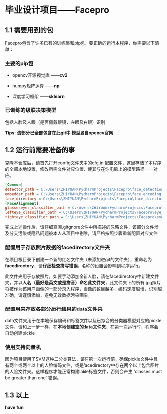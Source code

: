 # 毕业设计项目——Facepro
## 1.1 需要用到的包
Facepro包含了许多已有的训练集和pip包，要正确的运行本程序，你需要以下清单：

### 主要的pip包
- opencv开源视觉库 ——**cv2**
 
- numpy矩阵运算 ——**np**
 
- 深度学习框架 ——**sklearn**
 
 ### 已训练的级联决策模型
 包括人脸及人眼（是否佩戴眼镜，左眼及右眼）识别
 
 **Tips: 该部分已全部包含在此git中 模型源自opencv官网**
 
 
 ## 1.2 运行前需要准备的事
  克隆本仓库后，请首先打开config文件夹中的cfg.ini配置文件，这里存储了本程序的全部本地设置，修改所需文件对应位置，使其与在你电脑上的模型路径一一对应。
```.ini
[Common]
detector_path = C:\Users\ZHIYUAN\PycharmProjects\Facepro\face_detection_model
embedder_path = C:\Users\ZHIYUAN\PycharmProjects\Facepro\face_encoding_model\openface_nn4.small2.v1.t7
face_directory = C:\Users\ZHIYUAN\PycharmProjects\Facepro\face_directory
[FaceAlignment]
glasseseyes_classifier_path = C:\Users\ZHIYUAN\PycharmProjects\Facepro\eye_detection_model\haarcascade_eye_tree_eyeglasses.xml
lefteye_classifier_path = C:\Users\ZHIYUAN\PycharmProjects\Facepro\eye_detection_model\haarcascade_lefteye_2splits.xml
righteye_classifier_path = C:\Users\ZHIYUAN\PycharmProjects\Facepro\eye_detection_model\haarcascade_righteye_2splits.xml

```
完成上述操作后，请仔细查阅.gitgnore文件中所描述的忽略文件，该部分文件涉及分支污染或隐私问题被本人从项目中剔除，请严格按照步骤重新配置对应文件

### 配置用于存放照片数据的facedirectory文件夹
在项目根目录下创建一个新的红名文件夹（未添加进git的文件夹），重命名为**facedirectory**，请**仔细检查拼写错误**，名称的设置会影响到程序运行。

此文件夹用于存放照片，如要手动添加全新人脸，请在facedirectory中新建文件夹，并以**人名（最好是英文或是拼音）命名此文件夹**，此文件夹下的所有.jpg照片将被作为该用户画像的一部分录入程序，画像的数目越多，编码速度越慢，识别越准确，请谨慎添加，避免无效数据污染画像。
### 配置用来存放各部分运行结果的data文件夹
data文件夹用于在本地保存编码和标签文件以及已拟合的分类器模型对应的pickle文件，请和上一步一样，在**本地创建空的data文件夹**，在第一次运行时，程序会自动创建pickle
### 使用支持向量机
因为项目使用了SVM这种二分类算法，请在第一次运行前，确保pickle文件中具有两个或两个以上的人脸编码文件，或是facedirectory中存在两个以上包含图片的人脸文件夹。这样程序才能正常构建lable标签文件，否则会产生 'classes must be greater than one' 错误。
## 1.3 以上
**have fun**
